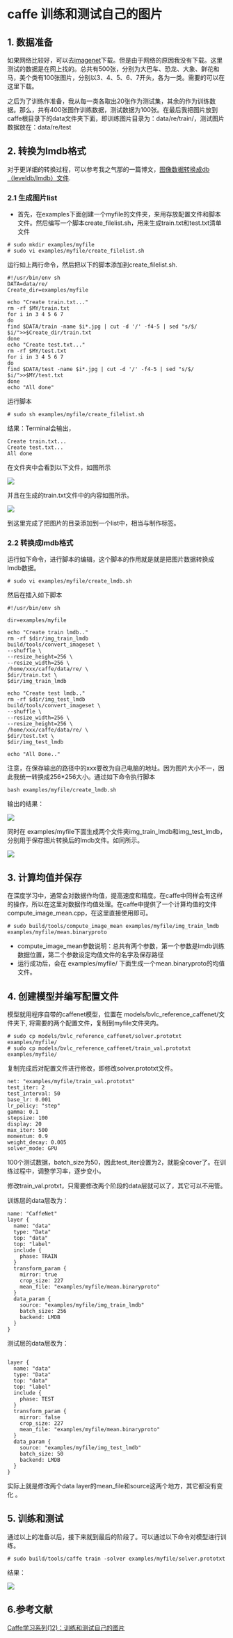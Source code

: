 # caffe 训练和测试自己的图片

## 1. 数据准备

如果网络比较好，可以去[imagenet](http://www.image-net.org/download-images)下载。但是由于网络的原因我没有下载。这里测试的数据是在网上找的。总共有500张，分别为大巴车、恐龙、大象、鲜花和马，美个类有100张图片，分别以3、4、5、6、7开头，各为一类。需要的可以在这里下载。

之后为了训练作准备，我从每一类各取出20张作为测试集，其余的作为训练数据。那么，共有400张图作训练数据，测试数据为100张。在最后我把图片放到caffe根目录下的data文件夹下面，即训练图片目录为：data/re/train/，测试图片数据放在：data/re/test

## 2. 转换为lmdb格式

对于更详细的转换过程，可以参考我之气那的一篇博文，[图像数据转换成db（leveldb/lmdb）文件](https://blog.csdn.net/weixin_41863685/article/details/81227955).

### 2.1 生成图片list

- 首先，在examples下面创建一个myfile的文件夹，来用存放配置文件和脚本文件。然后编写一个脚本create_filelist.sh，用来生成train.txt和test.txt清单文件

```
# sudo mkdir examples/myfile
# sudo vi examples/myfile/create_filelist.sh
```

运行如上两行命令，然后把以下的脚本添加到create_filelist.sh.

```
#!/usr/bin/env sh
DATA=data/re/
Create_dir=examples/myfile

echo "Create train.txt..."
rm -rf $MY/train.txt
for i in 3 4 5 6 7 
do
find $DATA/train -name $i*.jpg | cut -d '/' -f4-5 | sed "s/$/ $i/">>$Create_dir/train.txt
done
echo "Create test.txt..."
rm -rf $MY/test.txt
for i in 3 4 5 6 7
do
find $DATA/test -name $i*.jpg | cut -d '/' -f4-5 | sed "s/$/ $i/">>$MY/test.txt
done
echo "All done"
```

运行脚本

```
# sudo sh examples/myfile/create_filelist.sh
```

结果：Terminal会输出，

```
Create train.txt...
Create test.txt...
All done
```

在文件夹中会看到以下文件，如图所示

![](https://raw.githubusercontent.com/zhi-z/DeepLearning/master/caffe/image/create_list_out.png)

并且在生成的train.txt文件中的内容如图所示。

![](https://raw.githubusercontent.com/zhi-z/DeepLearning/master/caffe/image/create_list_out_2.png)

到这里完成了把图片的目录添加到一个list中，相当与制作标签。

### 2.2 转换成lmdb格式

运行如下命令，进行脚本的编辑，这个脚本的作用就是就是把图片数据转换成lmdb数据。

```
# sudo vi examples/myfile/create_lmdb.sh
```

然后在插入如下脚本

```
#!/usr/bin/env sh

dir=examples/myfile

echo "Create train lmdb.."
rm -rf $dir/img_train_lmdb
build/tools/convert_imageset \
--shuffle \
--resize_height=256 \
--resize_width=256 \
/home/xxx/caffe/data/re/ \
$dir/train.txt \
$dir/img_train_lmdb

echo "Create test lmdb.."
rm -rf $dir/img_test_lmdb
build/tools/convert_imageset \
--shuffle \
--resize_width=256 \
--resize_height=256 \
/home/xxx/caffe/data/re/ \
$dir/test.txt \
$dir/img_test_lmdb

echo "All Done.."
```

注意，在保存输出的路径中的xxx要改为自己电脑的地址。因为图片大小不一，因此我统一转换成256*256大小。通过如下命令执行脚本

```
bash examples/myfile/create_lmdb.sh
```

输出的结果：

![](https://raw.githubusercontent.com/zhi-z/DeepLearning/master/caffe/image/caffe_re_out.png)

同时在 examples/myfile下面生成两个文件夹img_train_lmdb和img_test_lmdb，分别用于保存图片转换后的lmdb文件。如同所示。

![](https://raw.githubusercontent.com/zhi-z/DeepLearning/master/caffe/image/caffe_re_out_2.png)

## 3. 计算均值并保存

在深度学习中，通常会对数据作均值，提高速度和精度。在caffe中同样会有这样的操作，所以在这里对数据作均值处理。在caffe中提供了一个计算均值的文件compute_image_mean.cpp，在这里直接使用即可。

```
# sudo build/tools/compute_image_mean examples/myfile/img_train_lmdb examples/myfile/mean.binaryproto
```

- compute_image_mean参数说明：总共有两个参数，第一个参数是lmdb训练数据位置，第二个参数设定均值文件的名字及保存路径
- 运行成功后，会在 examples/myfile/ 下面生成一个mean.binaryproto的均值文件。

## 4. 创建模型并编写配置文件

模型就用程序自带的caffenet模型，位置在 models/bvlc_reference_caffenet/文件夹下, 将需要的两个配置文件，复制到myfile文件夹内。

```
# sudo cp models/bvlc_reference_caffenet/solver.prototxt examples/myfile/
# sudo cp models/bvlc_reference_caffenet/train_val.prototxt examples/myfile/
```

复制完成后对配置文件进行修改，即修改solver.prototxt文件。

```
net: "examples/myfile/train_val.prototxt"
test_iter: 2
test_interval: 50
base_lr: 0.001
lr_policy: "step"
gamma: 0.1
stepsize: 100
display: 20
max_iter: 500
momentum: 0.9
weight_decay: 0.005
solver_mode: GPU
```

100个测试数据，batch_size为50，因此test_iter设置为2，就能全cover了。在训练过程中，调整学习率，逐步变小。

修改train_val.protxt，只需要修改两个阶段的data层就可以了，其它可以不用管。

训练层的data层改为：

```
name: "CaffeNet"
layer {
  name: "data"
  type: "Data"
  top: "data"
  top: "label"
  include {
    phase: TRAIN
  }
  transform_param {
    mirror: true
    crop_size: 227
    mean_file: "examples/myfile/mean.binaryproto"
  }
  data_param {
    source: "examples/myfile/img_train_lmdb"
    batch_size: 256
    backend: LMDB
  }
}
```

测试层的data层改为：

```

layer {
  name: "data"
  type: "Data"
  top: "data"
  top: "label"
  include {
    phase: TEST
  }
  transform_param {
    mirror: false
    crop_size: 227
    mean_file: "examples/myfile/mean.binaryproto"
  }
  data_param {
    source: "examples/myfile/img_test_lmdb"
    batch_size: 50
    backend: LMDB
  }
}
```

实际上就是修改两个data layer的mean_file和source这两个地方，其它都没有变化 。

## 5. 训练和测试

通过以上的准备以后，接下来就到最后的阶段了。可以通过以下命令对模型进行训练。

```
# sudo build/tools/caffe train -solver examples/myfile/solver.prototxt
```

结果：

![](https://raw.githubusercontent.com/zhi-z/DeepLearning/master/caffe/image/train_out.png)



## 6.参考文献

[Caffe学习系列(12)：训练和测试自己的图片](https://www.cnblogs.com/denny402/p/5083300.html)